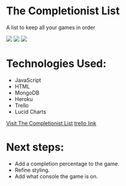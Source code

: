 # The Completionist List

A list to keep all your games in order

<img src="https://i.imgur.com/g5GiBg3.png">
<img src="https://i.imgur.com/W3qSqIT.png">
<img src="https://i.imgur.com/rPxeUsk.png">

# Technologies Used:

- JavaScript
- HTML
- MongoDB 
- Heroku
- Trello
- Lucid Charts

[Visit The Completionist List](https://the-completionist-list.herokuapp.com/)
[trello link](https://trello.com/b/Omtf3m3G/project-2)
# Next steps:

- Add a completion percentage to the game.
- Refine styling.
- Add what console the game is on.